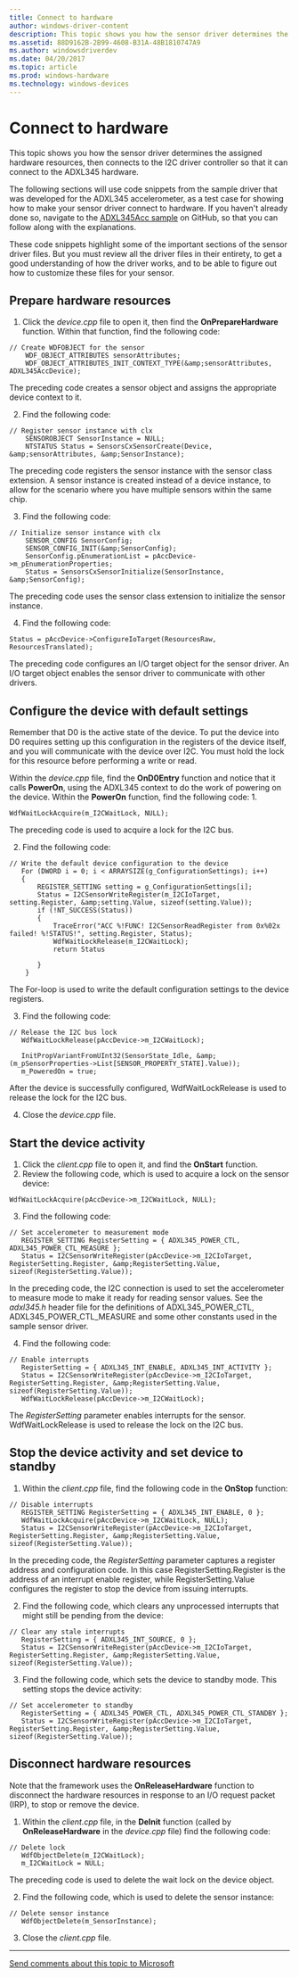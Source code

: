 ```yaml
---
title: Connect to hardware
author: windows-driver-content
description: This topic shows you how the sensor driver determines the assigned hardware resources and connects to the I2C driver controller.
ms.assetid: 88D9162B-2B99-4608-B31A-48B1810747A9
ms.author: windowsdriverdev
ms.date: 04/20/2017
ms.topic: article
ms.prod: windows-hardware
ms.technology: windows-devices
---
```


# Connect to hardware


This topic shows you how the sensor driver determines the assigned hardware resources, then connects to the I2C driver controller so that it can connect to the ADXL345 hardware.

The following sections will use code snippets from the sample driver that was developed for the ADXL345 accelerometer, as a test case for showing how to make your sensor driver connect to hardware. If you haven't already done so, navigate to the [ADXL345Acc sample](https://github.com/Microsoft/Windows-driver-samples/tree/1fbea08887e10e087c3f6bb0be8968e29e20cc84/sensors/ADXL345Acc) on GitHub, so that you can follow along with the explanations.

These code snippets highlight some of the important sections of the sensor driver files. But you must review all the driver files in their entirety, to get a good understanding of how the driver works, and to be able to figure out how to customize these files for your sensor.

## Prepare hardware resources


1. Click the *device.cpp* file to open it, then find the **OnPrepareHardware** function. Within that function, find the following code:
```ManagedCPlusPlus
// Create WDFOBJECT for the sensor
    WDF_OBJECT_ATTRIBUTES sensorAttributes;
    WDF_OBJECT_ATTRIBUTES_INIT_CONTEXT_TYPE(&amp;sensorAttributes, ADXL345AccDevice);
```

The preceding code creates a sensor object and assigns the appropriate device context to it.

2. Find the following code:
```ManagedCPlusPlus
// Register sensor instance with clx
    SENSOROBJECT SensorInstance = NULL;
    NTSTATUS Status = SensorsCxSensorCreate(Device, &amp;sensorAttributes, &amp;SensorInstance);
```

The preceding code registers the sensor instance with the sensor class extension. A sensor instance is created instead of a device instance, to allow for the scenario where you have multiple sensors within the same chip.

3. Find the following code:
```ManagedCPlusPlus
// Initialize sensor instance with clx
    SENSOR_CONFIG SensorConfig;
    SENSOR_CONFIG_INIT(&amp;SensorConfig);
    SensorConfig.pEnumerationList = pAccDevice->m_pEnumerationProperties;
    Status = SensorsCxSensorInitialize(SensorInstance, &amp;SensorConfig);
```

The preceding code uses the sensor class extension to initialize the sensor instance.

4. Find the following code:
```ManagedCPlusPlus
Status = pAccDevice->ConfigureIoTarget(ResourcesRaw, ResourcesTranslated);
```

The preceding code configures an I/O target object for the sensor driver. An I/O target object enables the sensor driver to communicate with other drivers.

## Configure the device with default settings


Remember that D0 is the active state of the device. To put the device into D0 requires setting up this configuration in the registers of the device itself, and you will communicate with the device over I2C. You must hold the lock for this resource before performing a write or read.

Within the *device.cpp* file, find the **OnD0Entry** function and notice that it calls **PowerOn**, using the ADXL345 context to do the work of powering on the device. Within the **PowerOn** function, find the following code:
1.
```ManagedCPlusPlus
WdfWaitLockAcquire(m_I2CWaitLock, NULL);
```

The preceding code is used to acquire a lock for the I2C bus.

2. Find the following code:
```ManagedCPlusPlus
// Write the default device configuration to the device
   For (DWORD i = 0; i < ARRAYSIZE(g_ConfigurationSettings); i++)
   {
       REGISTER_SETTING setting = g_ConfigurationSettings[i];
       Status = I2CSensorWriteRegister(m_I2CIoTarget, setting.Register, &amp;setting.Value, sizeof(setting.Value));
       if (!NT_SUCCESS(Status))
       {
           TraceError("ACC %!FUNC! I2CSensorReadRegister from 0x%02x failed! %!STATUS!", setting.Register, Status); 
           WdfWaitLockRelease(m_I2CWaitLock); 
           return Status 

       }
    }
```

The For-loop is used to write the default configuration settings to the device registers.

3. Find the following code:
```ManagedCPlusPlus
// Release the I2C bus lock
   WdfWaitLockRelease(pAccDevice->m_I2CWaitLock);
        
   InitPropVariantFromUInt32(SensorState_Idle, &amp;(m_pSensorProperties->List[SENSOR_PROPERTY_STATE].Value));
   m_PoweredOn = true;
```

After the device is successfully configured, WdfWaitLockRelease is used to release the lock for the I2C bus.

4. Close the *device.cpp* file.
## Start the device activity


1. Click the *client.cpp* file to open it, and find the **OnStart** function.
2. Review the following code, which is used to acquire a lock on the sensor device:
```ManagedCPlusPlus
WdfWaitLockAcquire(pAccDevice->m_I2CWaitLock, NULL);
```

3. Find the following code:
```ManagedCPlusPlus
// Set accelerometer to measurement mode
   REGISTER_SETTING RegisterSetting = { ADXL345_POWER_CTL, ADXL345_POWER_CTL_MEASURE };
   Status = I2CSensorWriteRegister(pAccDevice->m_I2CIoTarget, RegisterSetting.Register, &amp;RegisterSetting.Value, sizeof(RegisterSetting.Value));
```

In the preceding code, the I2C connection is used to set the accelerometer to  measure mode  to make it ready for reading sensor values. See the *adxl345.h* header file for the definitions of ADXL345\_POWER\_CTL, ADXL345\_POWER\_CTL\_MEASURE and some other constants used in the sample sensor driver.

4. Find the following code:
```ManagedCPlusPlus
// Enable interrupts
   RegisterSetting = { ADXL345_INT_ENABLE, ADXL345_INT_ACTIVITY };
   Status = I2CSensorWriteRegister(pAccDevice->m_I2CIoTarget, RegisterSetting.Register, &amp;RegisterSetting.Value, sizeof(RegisterSetting.Value));
   WdfWaitLockRelease(pAccDevice->m_I2CWaitLock);
```

The *RegisterSetting* parameter enables interrupts for the sensor. WdfWaitLockRelease is used to release the lock on the I2C bus.

## Stop the device activity and set device to standby


1. Within the *client.cpp* file, find the following code in the **OnStop** function:
```ManagedCPlusPlus
// Disable interrupts   
   REGISTER_SETTING RegisterSetting = { ADXL345_INT_ENABLE, 0 };
   WdfWaitLockAcquire(pAccDevice->m_I2CWaitLock, NULL);
   Status = I2CSensorWriteRegister(pAccDevice->m_I2CIoTarget, RegisterSetting.Register, &amp;RegisterSetting.Value, sizeof(RegisterSetting.Value));
```

In the preceding code, the *RegisterSetting* parameter captures a register address and configuration code. In this case RegisterSetting.Register is the address of an interrupt enable register, while RegisterSetting.Value configures the register to stop the device from issuing interrupts.

2. Find the following code, which clears any unprocessed interrupts that might still be pending from the device:
```ManagedCPlusPlus
// Clear any stale interrupts
   RegisterSetting = { ADXL345_INT_SOURCE, 0 };
   Status = I2CSensorWriteRegister(pAccDevice->m_I2CIoTarget, RegisterSetting.Register, &amp;RegisterSetting.Value, sizeof(RegisterSetting.Value));
```

3. Find the following code, which sets the device to standby mode. This setting stops the device activity:
```ManagedCPlusPlus
// Set accelerometer to standby
   RegisterSetting = { ADXL345_POWER_CTL, ADXL345_POWER_CTL_STANDBY };
   Status = I2CSensorWriteRegister(pAccDevice->m_I2CIoTarget, RegisterSetting.Register, &amp;RegisterSetting.Value, sizeof(RegisterSetting.Value));
```

## Disconnect hardware resources


Note that the framework uses the **OnReleaseHardware** function to disconnect the hardware resources in response to an I/O request packet (IRP), to stop or remove the device.

1. Within the *client.cpp* file, in the **DeInit** function (called by **OnReleaseHardware** in the *device.cpp* file) find the following code:
```ManagedCPlusPlus
// Delete lock
   WdfObjectDelete(m_I2CWaitLock);
   m_I2CWaitLock = NULL;
```

The preceding code is used to delete the wait lock on the device object.

2. Find the following code, which is used to delete the sensor instance:
```ManagedCPlusPlus
// Delete sensor instance
   WdfObjectDelete(m_SensorInstance);
```

3. Close the *client.cpp* file.
 

 


--------------------
[Send comments about this topic to Microsoft](mailto:wsddocfb@microsoft.com?subject=Documentation%20feedback%20%5Bsensors\sensors%5D:%20Connect%20to%20hardware%20%20RELEASE:%20%281/12/2017%29&body=%0A%0APRIVACY%20STATEMENT%0A%0AWe%20use%20your%20feedback%20to%20improve%20the%20documentation.%20We%20don't%20use%20your%20email%20address%20for%20any%20other%20purpose,%20and%20we'll%20remove%20your%20email%20address%20from%20our%20system%20after%20the%20issue%20that%20you're%20reporting%20is%20fixed.%20While%20we're%20working%20to%20fix%20this%20issue,%20we%20might%20send%20you%20an%20email%20message%20to%20ask%20for%20more%20info.%20Later,%20we%20might%20also%20send%20you%20an%20email%20message%20to%20let%20you%20know%20that%20we've%20addressed%20your%20feedback.%0A%0AFor%20more%20info%20about%20Microsoft's%20privacy%20policy,%20see%20http://privacy.microsoft.com/default.aspx. "Send comments about this topic to Microsoft")


